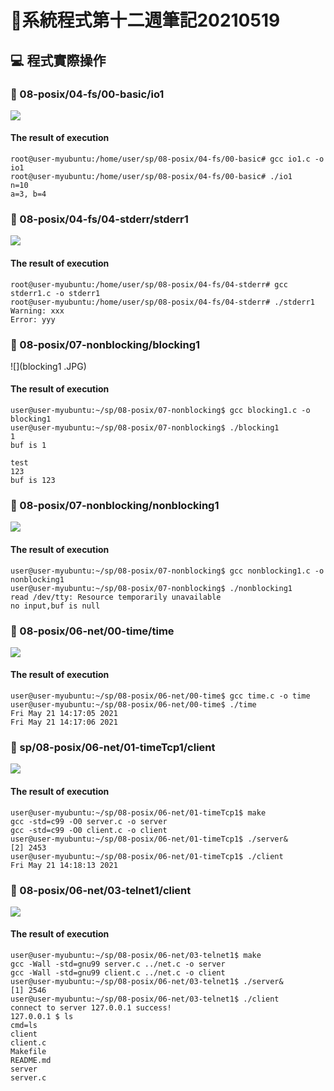 # 📝系統程式第十二週筆記20210519
##



## 💻 程式實際操作
### 🔗 08-posix/04-fs/00-basic/io1
![](io1.JPG)
#### The result of execution
```
root@user-myubuntu:/home/user/sp/08-posix/04-fs/00-basic# gcc io1.c -o io1
root@user-myubuntu:/home/user/sp/08-posix/04-fs/00-basic# ./io1
n=10
a=3, b=4
```

### 🔗 08-posix/04-fs/04-stderr/stderr1
![](stderr1.JPG)
#### The result of execution
```
root@user-myubuntu:/home/user/sp/08-posix/04-fs/04-stderr# gcc stderr1.c -o stderr1
root@user-myubuntu:/home/user/sp/08-posix/04-fs/04-stderr# ./stderr1 
Warning: xxx
Error: yyy
```

### 🔗 08-posix/07-nonblocking/blocking1 
![](blocking1 .JPG)
#### The result of execution
```
user@user-myubuntu:~/sp/08-posix/07-nonblocking$ gcc blocking1.c -o blocking1
user@user-myubuntu:~/sp/08-posix/07-nonblocking$ ./blocking1 
1
buf is 1

test
123
buf is 123
```

### 🔗 08-posix/07-nonblocking/nonblocking1 
![](nonblocking1.JPG)
#### The result of execution
```
user@user-myubuntu:~/sp/08-posix/07-nonblocking$ gcc nonblocking1.c -o nonblocking1
user@user-myubuntu:~/sp/08-posix/07-nonblocking$ ./nonblocking1 
read /dev/tty: Resource temporarily unavailable
no input,buf is null
```

### 🔗 08-posix/06-net/00-time/time
![](time.JPG)
#### The result of execution
```
user@user-myubuntu:~/sp/08-posix/06-net/00-time$ gcc time.c -o time
user@user-myubuntu:~/sp/08-posix/06-net/00-time$ ./time
Fri May 21 14:17:05 2021
Fri May 21 14:17:06 2021
```

### 🔗 sp/08-posix/06-net/01-timeTcp1/client
![](serverclient1.JPG)
#### The result of execution
```
user@user-myubuntu:~/sp/08-posix/06-net/01-timeTcp1$ make
gcc -std=c99 -O0 server.c -o server
gcc -std=c99 -O0 client.c -o client
user@user-myubuntu:~/sp/08-posix/06-net/01-timeTcp1$ ./server&
[2] 2453
user@user-myubuntu:~/sp/08-posix/06-net/01-timeTcp1$ ./client
Fri May 21 14:18:13 2021
```

### 🔗 08-posix/06-net/03-telnet1/client
![](serverclient2.JPG)
#### The result of execution
```
user@user-myubuntu:~/sp/08-posix/06-net/03-telnet1$ make
gcc -Wall -std=gnu99 server.c ../net.c -o server
gcc -Wall -std=gnu99 client.c ../net.c -o client
user@user-myubuntu:~/sp/08-posix/06-net/03-telnet1$ ./server&
[1] 2546
user@user-myubuntu:~/sp/08-posix/06-net/03-telnet1$ ./client
connect to server 127.0.0.1 success!
127.0.0.1 $ ls
cmd=ls
client
client.c
Makefile
README.md
server
server.c
```